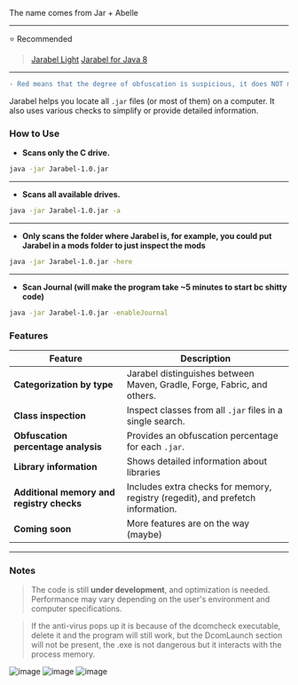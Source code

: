 The name comes from Jar + Abelle

---
⭐ Recommended
> [Jarabel Light](https://github.com/nay-cat/Jarabel/releases/download/light/Jarabel.Light.exe)
> [Jarabel for Java 8](https://github.com/nay-cat/Jarabel/releases/download/1.0.6/Jarabel.1.0.6.rar)
---

```diff
- Red means that the degree of obfuscation is suspicious, it does NOT mean or ASSURE that it is a cheat.
```

Jarabel helps you locate all `.jar` files (or most of them) on a computer. It also uses various checks to simplify or provide detailed information.

### How to Use

- **Scans only the C drive.**
```bash
java -jar Jarabel-1.0.jar
```
---

- **Scans all available drives.**
```bash
java -jar Jarabel-1.0.jar -a
```
---
- **Only scans the folder where Jarabel is, for example, you could put Jarabel in a mods folder to just inspect the mods**
```bash
java -jar Jarabel-1.0.jar -here
```

---
- **Scan Journal (will make the program take ~5 minutes to start bc shitty code)**
```bash
java -jar Jarabel-1.0.jar -enableJournal
```

### Features

| **Feature**                                        | **Description**                                                                                          |
|----------------------------------------------------|----------------------------------------------------------------------------------------------------------|
| **Categorization by type**                         | Jarabel distinguishes between Maven, Gradle, Forge, Fabric, and others.                                 |                                         |
| **Class inspection**                               | Inspect classes from all `.jar` files in a single search.               |
| **Obfuscation percentage analysis**                | Provides an obfuscation percentage for each `.jar`.                                                     |
| **Library information**                            | Shows detailed information about libraries                                   |
| **Additional memory and registry checks**          | Includes extra checks for memory, registry (regedit), and prefetch information.                         |
| **Coming soon**                                    | More features are on the way (maybe)                                                                           |

---

### Notes

> The code is still **under development**, and optimization is needed. Performance may vary depending on the user's environment and computer specifications.

> If the anti-virus pops up it is because of the dcomcheck executable, delete it and the program will still work, but the DcomLaunch section will not be present, the .exe is not dangerous but it interacts with the process memory.

![image](https://github.com/user-attachments/assets/a05f1a3d-9869-4ac5-9c56-c7198d985a68)
![image](https://github.com/user-attachments/assets/45737449-5250-4c4d-b334-f504530e42c3)
![image](https://github.com/user-attachments/assets/9235d72f-3bae-4d39-93e2-b48bc05e1076)
